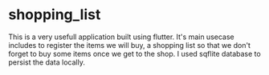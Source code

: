 # shopping_list
This is a very usefull application built using flutter. It's main usecase includes to register the items we will buy, a shopping list so that we don't forget to buy  some items once we get to the shop. I used sqflite database to persist the data locally.
